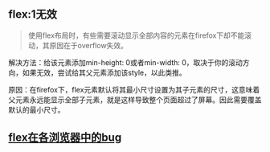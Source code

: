 ## flex:1无效
> 使用flex布局时，有些需要滚动显示全部内容的元素在firefox下却不能滚动，其原因在于overflow失效。

解决方法：给该元素添加min-height: 0或者min-width: 0，取决于你的滚动方向，如果无效，尝试给其父元素添加该style，以此类推。

原因：在firefox下，flex元素默认将其最小尺寸设置为其子元素的尺寸，这意味着父元素永远能显示全部子元素，就是这样导致整个页面超过了屏幕。因此需要覆盖默认的最小尺寸。

## [flex在各浏览器中的bug](https://github.com/philipwalton/flexbugs)